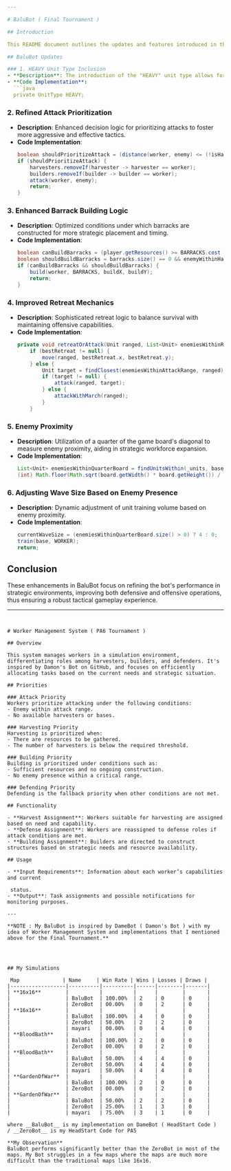 ```yaml
---

# BaluBot ( Final Tournament ) 

## Introduction

This README document outlines the updates and features introduced in the latest version of BaluBot. This version emphasizes improvements in unit management, tactical decision-making, and strategic capabilities, enhancing gameplay in a competitive environment.

## BaluBot Updates

### 1. HEAVY Unit Type Inclusion
- **Description**: The introduction of the "HEAVY" unit type allows for more diverse tactical approaches.
- **Code Implementation**:
  ```java
  private UnitType HEAVY;
  ```

### 2. Refined Attack Prioritization
- **Description**: Enhanced decision logic for prioritizing attacks to foster more aggressive and effective tactics.
- **Code Implementation**:
  ```java
  boolean shouldPrioritizeAttack = (distance(worker, enemy) <= (!isHarvester ? (worker.getAttackRange() + 3) : worker.getAttackRange()) || (enemyBase == null && !isHarvester)) || base == null;
  if (shouldPrioritizeAttack) {
      harvesters.removeIf(harvester -> harvester == worker);
      builders.removeIf(builder -> builder == worker);
      attack(worker, enemy);
      return;
  }
  ```

### 3. Enhanced Barrack Building Logic
- **Description**: Optimized conditions under which barracks are constructed for more strategic placement and timing.
- **Code Implementation**:
  ```java
  boolean canBuildBarracks = (player.getResources() >= BARRACKS.cost + WORKER.cost && enemyBase != null && builders.size() == 0 && !isBarracksBuilding && harvesters.size() == harvestersNeeded && (!isHarvester || workers.size() >= 2)) || isBuilder;
  boolean shouldBuildBarracks = barracks.size() == 0 && enemyWithinHalfOfMap == null;
  if (canBuildBarracks && shouldBuildBarracks) {
      build(worker, BARRACKS, buildX, buildY);
      return;
  }
  ```

### 4. Improved Retreat Mechanics
- **Description**: Sophisticated retreat logic to balance survival with maintaining offensive capabilities.
- **Code Implementation**:
  ```java
  private void retreatOrAttack(Unit ranged, List<Unit> enemiesWithinReducedAttackRange, List<Unit> enemiesWithinAttackRange) {
      if (bestRetreat != null) {
          move(ranged, bestRetreat.x, bestRetreat.y);
      } else {
          Unit target = findClosest(enemiesWithinAttackRange, ranged);
          if (target != null) {
              attack(ranged, target);
          } else {
              attackWithMarch(ranged);
          }
      }
  ```

### 5. Enemy Proximity
- **Description**: Utilization of a quarter of the game board's diagonal to measure enemy proximity, aiding in strategic workforce expansion.
- **Code Implementation**:
  ```java
  List<Unit> enemiesWithinQuarterBoard = findUnitsWithin(_units, base,
  (int) Math.floor(Math.sqrt(board.getWidth() * board.getHeight()) / 4));
  ```

### 6. Adjusting Wave Size Based on Enemy Presence
- **Description**: Dynamic adjustment of unit training volume based on enemy proximity.
- **Code Implementation**:
  ```java
  currentWaveSize = (enemiesWithinQuarterBoard.size() > 0) ? 4 : 0;
  train(base, WORKER);
  return;
  ```

## Conclusion

These enhancements in BaluBot focus on refining the bot's performance in strategic environments, improving both defensive and offensive operations, thus ensuring a robust tactical gameplay experience.

---
```


# Worker Management System ( PA6 Tournament )

## Overview

This system manages workers in a simulation environment, differentiating roles among harvesters, builders, and defenders. It's inspired by Damon's Bot on GitHub, and focuses on efficiently allocating tasks based on the current needs and strategic situation.

## Priorities

### Attack Priority
Workers prioritize attacking under the following conditions:
- Enemy within attack range.
- No available harvesters or bases.

### Harvesting Priority
Harvesting is prioritized when:
- There are resources to be gathered.
- The number of harvesters is below the required threshold.

### Building Priority
Building is prioritized under conditions such as:
- Sufficient resources and no ongoing construction.
- No enemy presence within a critical range.

### Defending Priority
Defending is the fallback priority when other conditions are not met.

## Functionality

- **Harvest Assignment**: Workers suitable for harvesting are assigned based on need and capability.
- **Defense Assignment**: Workers are reassigned to defense roles if attack conditions are met.
- **Building Assignment**: Builders are directed to construct structures based on strategic needs and resource availability.

## Usage

- **Input Requirements**: Information about each worker’s capabilities and current

 status.
- **Output**: Task assignments and possible notifications for monitoring purposes.

---

**NOTE : My BaluBot is inspired by DameBot ( Damon's Bot ) with my idea of Worker Management System and implementations that I mentioned above for the Final Tournament.** 




## My Simulations

 Map              | Name     | Win Rate | Wins | Losses | Draws |
|------------------|----------|----------|------|--------|-------|
| **16x16**        |          |          |      |        |       |
|                  | BaluBot  | 100.00%  | 2    | 0      | 0     |
|                  | ZeroBot  | 00.00%   | 0    | 2      | 0     |
| **16x16**        |          |          |      |        |       |
|                  | BaluBot  | 100.00%  | 4    | 0      | 0     |
|                  | ZeroBot  | 50.00%   | 2    | 2      | 0     |
|                  | mayari   | 00.00%   | 0    | 4      | 0     |
| **BloodBath**    |          |          |      |        |       |
|                  | BaluBot  | 100.00%  | 2    | 0      | 0     |
|                  | ZeroBot  | 00.00%   | 0    | 2      | 0     |
| **BloodBath**    |          |          |      |        |       |
|                  | BaluBot  | 50.00%   | 4    | 4      | 0     |
|                  | ZeroBot  | 50.00%   | 4    | 4      | 0     |
|                  | mayari   | 50.00%   | 4    | 4      | 0     |
| **GardenOfWar**  |          |          |      |        |       |
|                  | BaluBot  | 100.00%  | 2    | 0      | 0     |
|                  | ZeroBot  | 00.00%   | 0    | 2      | 0     |
| **GardenOfWar**  |          |          |      |        |       |
|                  | BaluBot  | 50.00%   | 2    | 2      | 0     |
|                  | ZeroBot  | 25.00%   | 1    | 3      | 0     |
|                  | mayari   | 75.00%   | 3    | 1      | 0     |

where __BaluBot__ is my implementation on DameBot ( HeadStart Code )                                                                                    / __ZeroBot__ is my HeadStart Code for PA5

**My Observation**
BaluBot performs significantly better than the ZeroBot in most of the maps. My Bot struggles in a few maps where the maps are much more difficult than the traditional maps like 16x16.


      














